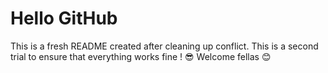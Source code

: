 # Hello GitHub

This is a fresh README created after cleaning up conflict.
This is a second trial to ensure that everything works fine ! 😎
Welcome fellas 😊